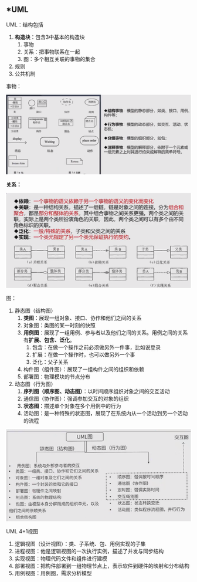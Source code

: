 
## *UML
UML：结构包括
1. **构造块**：包含3中基本的构造块
   1. 事物
   2. 关系：把事物联系在一起
   3. 图：多个相互关联的事物的集合
2. 规则
3. 公共机制

事物：

![img.png](img/11.2uml事物.png)

**关系：**

![img.png](img/11.2uml关系.png)

图：
1. 静态图（结构图）
   1. **类图**：展现一组对象、接口、协作和他们之间的关系
   2. 对象图：类图的某一时刻的快照
   3. **用例图**：展现了一组用例、参与者以及他们之间的关系。用例之间的关系有**扩展、包含、泛化**。
      1. 包含：在做一个操作之前必须做另外一件事，比如说登录
      2. 扩展：在做一个操作时，也可以做另外一个事
      3. 泛化：父子关系
   4. 构件图（组件图）：展现了一组构件之间的组织和依赖
   5. 部署图：物理模块的节点分布
2. 动态图（行为图）
   1. **序列图（顺序图、动态图）**：以时间顺序组织对象之间的交互活动
   2. 通信图（协作图）：强调参加交互的对象的组织
   3. **状态图**：描述单个对象在多个用例中的行为
   4. 活动图：是一种特殊的状态图，展现了在系统内从一个活动到另一个活动的流程 

![img.png](img/11.2uml图.png)


UML 4+1视图
1. 逻辑视图（设计视图）：类、子系统、包、用例实现的子集
2. 进程视图：他是逻辑视图的一次执行实例，描述了并发与同步结构
3. 实现视图：物理代码文件和组件进行建模
4. 部署视图：把构件部署到一组物理节点上，表示软件到硬件的映射和分布结构
5. 用例视图：用例图，需求分析模型
